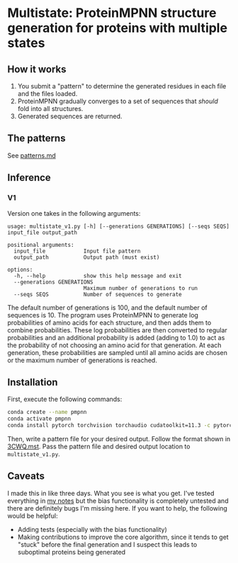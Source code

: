 # Multistate: ProteinMPNN structure generation for proteins with multiple states
## How it works
1. You submit a "pattern" to determine the generated residues in each file and the files loaded. 
2. ProteinMPNN gradually converges to a set of sequences that *should* fold into all structures. 
3. Generated sequences are returned. 

## The patterns
See [patterns.md](patterns.md)

## Inference
### V1
Version one takes in the following arguments:
```
usage: multistate_v1.py [-h] [--generations GENERATIONS] [--seqs SEQS] input_file output_path

positional arguments:
  input_file            Input file pattern
  output_path           Output path (must exist)

options:
  -h, --help            show this help message and exit
  --generations GENERATIONS
                        Maximum number of generations to run
  --seqs SEQS           Number of sequences to generate
```

The default number of generations is 100, and the default number of sequences is 10. The program uses ProteinMPNN to generate log probabilities of amino acids for each structure, and then adds them to combine probabilities. These log probabilities are then converted to regular probabilities and an additional probability is added (adding to 1.0) to act as the probability of not choosing an amino acid for that generation. At each generation, these probabilities are sampled until all amino acids are chosen or the maximum number of generations is reached. 

## Installation

First, execute the following commands:
```bash
conda create --name pmpnn
conda activate pmpnn
conda install pytorch torchvision torchaudio cudatoolkit=11.3 -c pytorch
```

Then, write a pattern file for your desired output. Follow the format shown in [3CWQ.mst](tests/3CWQ/3CWQ.mst). Pass the pattern file and desired output location to `multistate_v1.py`. 

## Caveats
I made this in like three days. What you see is what you get. I've tested everything in [my notes](testing_notes.md) but the bias functionality is completely untested and there are definitely bugs I'm missing here. If you want to help, the following would be helpful:

 - Adding tests (especially with the bias functionality)
 - Making contributions to improve the core algorithm, since it tends to get "stuck" before the final generation and I suspect this leads to suboptimal proteins being generated
